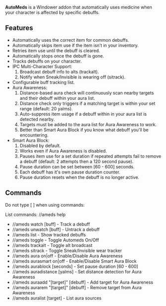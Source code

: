 **AutoMeds** is a Windower addon that automatically uses medicine when your character is affected by specific debuffs.

## Features

- Automatically uses the correct item for common debuffs.
- Automatically skips item use if the item isn’t in your inventory.
- Retries item use until the debuff is cleared.
- Automatically stops once the debuff is gone.
- Tracks debuffs on your character.
- IPC Multi-Character Support:
	1. Broadcast debuff info to alts (trackalt).
	2. Notify when Sneak/Invisible is wearing off (sitrack).
- Configurable buff tracking list.
- Aura Awareness:
	1. Distance-based aura check will continuously scan nearby targets and their debuff within your aura list.
	2. Distance check only triggers if a matching target is within your set range (default: 20 yalms).
	3. Auto-suppress item usage if a debuff within in your aura list is detected nearby.
	4. Targets must be added to the aura list for Aura Awareness to work.
	5. Better than Smart Aura Block if you know what debuff you'll be encountering.
- Smart Aura Block:
	1. Disabled by default.
	2. Works even if Aura Awareness is disabled.
	3. Pauses item use for a set duration if repeated attempts fail to remove a debuff (default: 2 attempts then a 120 second pause).
	4. Pause duration can be set between [60 - 600] seconds.
	5. Each debuff has it's own pause duration counter.
	6. Pause duration resets when the debuff is no longer active.
	
## Commands

Do not type [ ] when using commands:

List commands: //ameds help

- //ameds watch [buff] - Track a debuff
- //ameds unwatch [buff] - Untrack a debuff
- //ameds list - Show tracked debuffs
- //ameds toggle - Toggle Automeds On/Off
- //ameds trackalt - Toggle alt broadcast
- //ameds sitrack - Toggle Sneak/Invisible wear tracker
- //ameds aura on|off - Enable/Disable Aura Awareness
- //ameds aurasmart on|off - Enable/Disable Smart Aura Block
- //ameds aurablock [seconds] - Set pause duration [60 - 600]
- //ameds auradistance [yalms] - Set distance detection for Aura Awareness
- //ameds auraadd "[target]" [debuff] - Add target for Aura Awareness
- //ameds aurarem "[target]" [debuff] - Remove target from Aura Awareness
- //ameds auralist [target] - List aura sources
